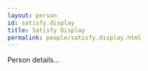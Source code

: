 ```yaml
---
layout: person
id: satisfy.display
title: Satisfy Display
permalink: people/satisfy.display.html
---
```


Person details...